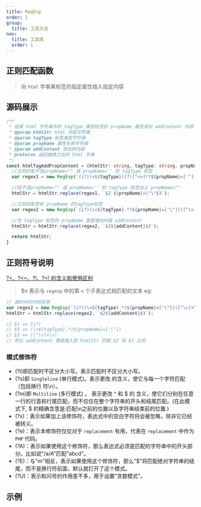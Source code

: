 ```yaml
---
title: RegExp
order: 1
group:
  title: 工具方法
nav:
  title: 工具库
  order: 1
---
```


## 正则匹配函数

> 向 `html` 字串某标签的指定属性插入指定内容

## 源码展示

```ts | pure
/**
 * 给某 html 字符串中的 tagType 类型标签的 propName 属性添加 addContent 内容
 * @param htmlStr html 内容字符串
 * @param tagType 标签类型字符串
 * @param propName 属性名称字符串
 * @param addContent 添加的内容
 * @returns 返回替换之后的 html 字串
 */
const htmlTagAddPropContent = (htmlStr: string, tagType: string, propName: string, addContent: string) => {
  //正则匹配不含propName="" 或 propName='' 的 tagType 标签
  var regex1 = new RegExp(`(i?)(<${tagType})(?![^<>]*?${propName}=['"][^<>]*?>)`, 'gmi');

  //给不含propName="" 或 propName='' 的 tagType 标签加上 propName=""
  htmlStr = htmlStr.replace(regex1, `$2 ${propName}=\"\"$3`);

  //正则匹配含有 propName 的tagType标签
  var regex2 = new RegExp(`(i?)(\<${tagType}.*?${propName}=['\"])([^\>]+\>)`, 'gmi');

  //在 tagType 标签的 propName 里面增加内容 addContent
  htmlStr = htmlStr.replace(regex2, `$2${addContent}$3`);

  return htmlStr;
}
```

## 正则符号说明

[?=、?<=、?!、?<! 的含义和使用区别](https://www.runoob.com/regexp/regexp-syntax.html)

> $n 表示与 `regexp` 中的第 `n` 个子表达式相匹配的文本
eg:

```ts | pure
// 源码中的代码实例
var regex2 = new RegExp(`(i?)(\<${tagType}.*?${propName}=['\"])([^\>]+\>)`, 'gmi');
htmlStr = htmlStr.replace(regex2, `$2${addContent}$3`);

// $1 => (i?)
// $2 => (\<${tagType}.*?${propName}=['\"])
// $3 => ([^\>]+\>)
// 所以 addContent 便是插入到 htmlStr 匹配 $2 和 $3 之间
```

### 模式修饰符

- (?i)即匹配时不区分大小写。表示匹配时不区分大小写。
- (?s)即 `Singleline` (单行模式)。表示更改.的含义，使它与每一个字符匹配（包括换行 符\n）。
- (?m)即 `Multiline` (多行模式) 。 表示更改 ^ 和 \$ 的 含义，使它们分别在任意一行的行首和行尾匹配，而不仅仅在整个字符串的开头和结尾匹配。(在此模式下, \$ 的精确含意是:匹配\n之前的位置以及字符串结束前的位置.)
- (?x)：表示如果加上该修饰符，表达式中的空白字符将会被忽略，除非它已经被转义。
- (?e)：表示本修饰符仅仅对于 `replacement` 有用，代表在 `replacement` 中作为 `PHP` 代码。
- (?A)：表示如果使用这个修饰符，那么表达式必须是匹配的字符串中的开头部分。比如说"/a/A"匹配"abcd"。
- (?E)：与"m"相反，表示如果使用这个修饰符，那么"$"将匹配绝对字符串的结尾，而不是换行符前面，默认就打开了这个模式。
- (?U)：表示和问号的作用差不多，用于设置"贪婪模式"。

## 示例

<code src="./demo/index.tsx"></code>

